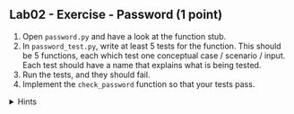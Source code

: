## Lab02 - Exercise - Password (1 point)

1. Open `password.py` and have a look at the function stub.
2. In `password_test.py`, write at least 5 tests for the function. This should be 5 functions, each which test one conceptual case / scenario / input. Each test should have a name that explains what is being tested.
3. Run the tests, and they should fail.
4. Implement the `check_password` function so that your tests pass.

<details>
<summary>Hints</summary>

* The `.isupper()` method allows to to test whether a string is uppercase
* The `.islower()` method allows to to test whether a string is lowercase
* The `.isnumeric()` method allows to to test whether a string is a substring of `'0123456789'`
* You can find the number of characters in a string using `len('my string')`.

</details>